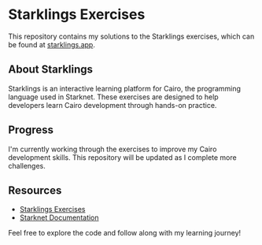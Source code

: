 # Starklings Exercises

This repository contains my solutions to the Starklings exercises, which can be found at [starklings.app](https://starklings.appg).

## About Starklings

Starklings is an interactive learning platform for Cairo, the programming language used in Starknet. These exercises are designed to help developers learn Cairo development through hands-on practice.

## Progress

I'm currently working through the exercises to improve my Cairo development skills. This repository will be updated as I complete more challenges.

## Resources

- [Starklings Exercises](https://starklings.app)
- [Starknet Documentation](https://docs.starknet.io/)

Feel free to explore the code and follow along with my learning journey!
